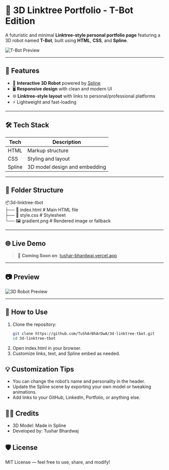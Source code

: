 # 🤖 3D Linktree Portfolio - T-Bot Edition

A futuristic and minimal **Linktree-style personal portfolio page** featuring a 3D robot named **T-Bot**, built using **HTML**, **CSS**, and **Spline**.

![T-Bot Preview](./screenshot.png)

---

## 🚀 Features

- 🎨 **Interactive 3D Robot** powered by [Spline](https://spline.design/)
- 🖥️ **Responsive design** with clean and modern UI
- 🌐 **Linktree-style layout** with links to personal/professional platforms
- ⚡ Lightweight and fast-loading

---

## 🛠️ Tech Stack

| Tech     | Description                        |
|----------|------------------------------------|
| HTML     | Markup structure                   |
| CSS      | Styling and layout                 |
| Spline   | 3D model design and embedding      |

---

## 📁 Folder Structure

📦3d-linktree-tbot <br>
├── 📄 index.html # Main HTML file <br>
├── 📄 style.css # Stylesheet <br>
└── 🖼️ gradient.png # Rendered image or fallback 


---

## 🌐 Live Demo

> 🧪 **Coming Soon on**: [tushar-bhardwaj.vercel.app](https://tushar-bhardwaj.vercel.app)

---

## 📷 Preview

![3D Robot Preview](./preview.png)

---

## 📌 How to Use

1. Clone the repository:
   ```bash
   git clone https://github.com/TuShArBhArDwA/3d-linktree-tbot.git
   cd 3d-linktree-tbot
   ```
2. Open index.html in your browser.
3. Customize links, text, and Spline embed as needed.

## 💡 Customization Tips
- You can change the robot’s name and personality in the header.
- Update the Spline scene by exporting your own model or tweaking animations.
- Add links to your GitHub, LinkedIn, Portfolio, or anything else.

## 🧑‍🎨 Credits
- 3D Model: Made in Spline
- Developed by: Tushar Bhardwaj

## 🛡 License
MIT License — feel free to use, share, and modify!


